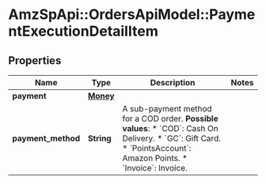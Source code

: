 # AmzSpApi::OrdersApiModel::PaymentExecutionDetailItem

## Properties
Name | Type | Description | Notes
------------ | ------------- | ------------- | -------------
**payment** | [**Money**](Money.md) |  | 
**payment_method** | **String** | A sub-payment method for a COD order.  **Possible values**: * &#x60;COD&#x60;: Cash On Delivery. * &#x60;GC&#x60;: Gift Card. * &#x60;PointsAccount&#x60;: Amazon Points. * &#x60;Invoice&#x60;: Invoice. | 

